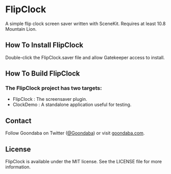 # FlipClock

A simple flip clock screen saver written with SceneKit.
Requires at least 10.8 Mountain Lion.

## How To Install FlipClock

Double-click the FlipClock.saver file and allow Gatekeeper access to install.

## How To Build FlipClock

### The FlipClock project has two targets:
- FlipClock : The screensaver plugin.
- ClockDemo : A standalone application useful for testing.

## Contact

Follow Goondaba on Twitter ([@Goondaba](https://twitter.com/Goondaba)) or visit [goondaba.com](http://goondaba.com).


## License

FlipClock is available under the MIT license. See the LICENSE file for more information.